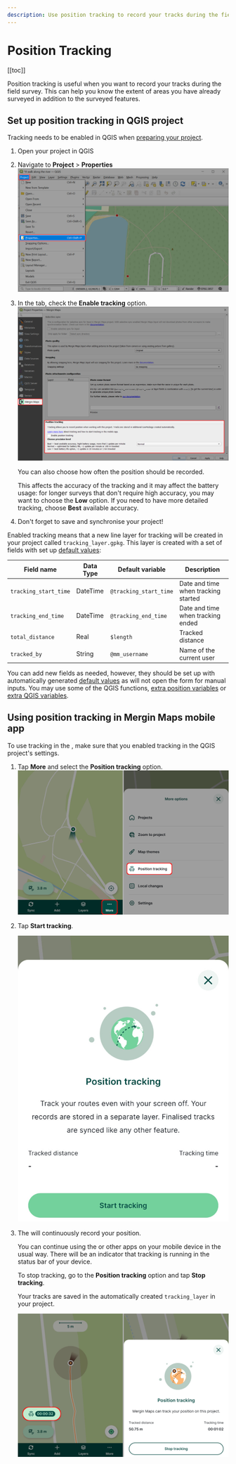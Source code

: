```yaml
---
description: Use position tracking to record your tracks during the field survey with Mergin Maps mobile app. See which areas you've already covered during your survey!
---
```


# Position Tracking
[[toc]]

Position tracking is useful when you want to record your tracks during the field survey. This can help you know the extent of areas you have already surveyed in addition to the surveyed features.

<YouTube id="64HXEb25D0Q" title="Position tracking"/>

## Set up position tracking in QGIS project

Tracking needs to be enabled in QGIS when [preparing your <MainPlatformName /> project](../../gis/features/#tracking).

1. Open your <MainPlatformName /> project in QGIS
2. Navigate to **Project** > **Properties** 
   ![QGIS Project Properties](../../gis/qgis-project-properties.jpg "QGIS Project Properties")

3. In the <MainPlatformName /> tab, check the **Enable tracking** option.
   ![Enable tracking in QGIS Mergin Maps project](../../gis/features/project-tracking.jpg "Enable tracking in QGIS Mergin Maps project")

   You can also choose how often the position should be recorded. 
   
   This affects the accuracy of the tracking and it may affect the battery usage: for longer surveys that don't require high accuracy, you may want to choose the **Low** option. If you need to have more detailed tracking, choose **Best** available accuracy.

4. Don't forget to save and synchronise your project!

Enabled tracking means that a new line layer for tracking will be created in your <MainPlatformName /> project called `tracking_layer.gpkg`. This layer is created with a set of fields with set up [default values](../../layer/form-configuration/#default-values):


| Field name               | Data Type      |  Default variable      | Description                          |
|--------------------------|----------------|------------------------|--------------------------------------|
| `tracking_start_time`    | DateTime       | `@tracking_start_time` | Date and time when tracking started  |
| `tracking_end_time`      | DateTime       | `@tracking_end_time`   | Date and time when tracking ended    |
| `total_distance`         | Real           | `$length`              | Tracked distance |
| `tracked_by`             | String         | `@mm_username`     | Name of the current <MainPlatformNameLink /> user |

You can add new fields as needed, however, they should be set up with automatically generated [default values](../../layer/form-configuration/#default-values) as <MobileAppName /> will not open the form for manual inputs. You may use some of the QGIS functions, [extra position variables](../../layer/position_variables/) or [extra QGIS variables](../../layer/plugin-variables/).

## Using position tracking in Mergin Maps mobile app

To use tracking in the <MobileAppNameShort />, make sure that you enabled tracking in the QGIS project's settings. 

1. Tap **More** and select the **Position tracking** option.
   ![Mergin Maps mobile app Position tracking](./mobile-app-position-tracking.jpg "Mergin Maps mobile app Position tracking")

2. Tap **Start tracking**.

   ![Start tracking in Mergin Maps mobile app](./mobile-app-start-tracking.jpg "Start tracking in Mergin Maps mobile app")
   
3. The <MobileAppNameShort /> will continuously record your position.

   You can continue using the <MobileAppNameShort /> or other apps on your mobile device in the usual way. There will be an indicator that tracking is running in the status bar of your device.

   To stop tracking, go to the **Position tracking** option and tap **Stop tracking**. 
   
   Your tracks are saved in the automatically created `tracking_layer` in your project.
   
   ![Stop tracking in Mergin Maps mobile app](./mobile-app-stop-tracking.jpg "Stop tracking in Mergin Maps mobile app")  
